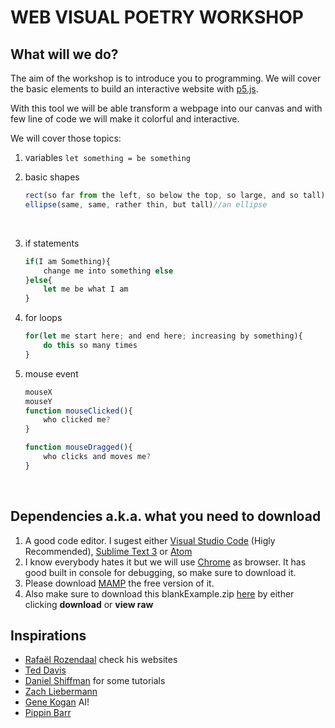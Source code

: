 # WEB VISUAL POETRY WORKSHOP

## What will we do?

The aim of the workshop is to introduce you to programming. We will cover the basic elements to build an interactive website with [p5.js](https://p5js.org/). 

With this tool we will be able transform a webpage into our canvas and with few line of code we will make it colorful and interactive.

We will cover those topics:

1. variables `let something = be something`

2. basic shapes

   ```javascript
   rect(so far from the left, so below the top, so large, and so tall)//a rect
   ellipse(same, same, rather thin, but tall)//an ellipse
   ```

   ​

3. if statements

   ```javascript
   if(I am Something){
       change me into something else
   }else{
       let me be what I am
   }
   ```

4. for loops

   ```javascript
   for(let me start here; and end here; increasing by something){
       do this so many times
   }
   ```

5. mouse event

   ```javascript
   mouseX 
   mouseY
   function mouseClicked(){
       who clicked me?
   }

   function mouseDragged(){
       who clicks and moves me?
   }
   ```

   ​

## Dependencies a.k.a. what you need to download

1. A good code editor. I sugest either [Visual Studio Code](https://code.visualstudio.com/) (Higly Recommended),  [Sublime Text 3](https://www.sublimetext.com/) or [Atom](https://atom.io/)
2. I know everybody hates it but we will use [Chrome](https://www.google.com/chrome/) as browser. It has good built in console for debugging, so make sure to download it.
3. Please download [MAMP](https://www.mamp.info/de/) the free version of it.
4. Also make sure to download this blankExample.zip [here](https://github.com/yanoteaching/SFAC/blob/master/classes/blankExample.zip) by either clicking __download__ or __view raw__

## Inspirations

* [Rafaël Rozendaal](https://www.newrafael.com/) check his websites
* [Ted Davis](http://www.teddavis.org/#projects)
* [Daniel Shiffman](http://shiffman.net/) for some tutorials
* [Zach Liebermann](http://thesystemis.com/)
* [Gene Kogan](http://genekogan.com/) AI!
* [Pippin Barr](https://www.pippinbarr.com/category/games/) 